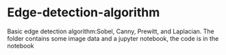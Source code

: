 # Edge-detection-algorithm
Basic edge detection algorithm:Sobel, Canny, Prewitt, and Laplacian.
The folder contains some image data and a jupyter notebook, the code is in the notebook
